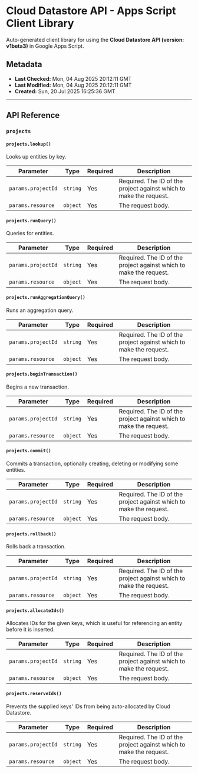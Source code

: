 # Cloud Datastore API - Apps Script Client Library

Auto-generated client library for using the **Cloud Datastore API (version: v1beta3)** in Google Apps Script.

## Metadata

- **Last Checked:** Mon, 04 Aug 2025 20:12:11 GMT
- **Last Modified:** Mon, 04 Aug 2025 20:12:11 GMT
- **Created:** Sun, 20 Jul 2025 16:25:36 GMT



---

## API Reference

### `projects`

#### `projects.lookup()`

Looks up entities by key.

| Parameter | Type | Required | Description |
|---|---|---|---|
| `params.projectId` | `string` | Yes | Required. The ID of the project against which to make the request. |
| `params.resource` | `object` | Yes | The request body. |

#### `projects.runQuery()`

Queries for entities.

| Parameter | Type | Required | Description |
|---|---|---|---|
| `params.projectId` | `string` | Yes | Required. The ID of the project against which to make the request. |
| `params.resource` | `object` | Yes | The request body. |

#### `projects.runAggregationQuery()`

Runs an aggregation query.

| Parameter | Type | Required | Description |
|---|---|---|---|
| `params.projectId` | `string` | Yes | Required. The ID of the project against which to make the request. |
| `params.resource` | `object` | Yes | The request body. |

#### `projects.beginTransaction()`

Begins a new transaction.

| Parameter | Type | Required | Description |
|---|---|---|---|
| `params.projectId` | `string` | Yes | Required. The ID of the project against which to make the request. |
| `params.resource` | `object` | Yes | The request body. |

#### `projects.commit()`

Commits a transaction, optionally creating, deleting or modifying some entities.

| Parameter | Type | Required | Description |
|---|---|---|---|
| `params.projectId` | `string` | Yes | Required. The ID of the project against which to make the request. |
| `params.resource` | `object` | Yes | The request body. |

#### `projects.rollback()`

Rolls back a transaction.

| Parameter | Type | Required | Description |
|---|---|---|---|
| `params.projectId` | `string` | Yes | Required. The ID of the project against which to make the request. |
| `params.resource` | `object` | Yes | The request body. |

#### `projects.allocateIds()`

Allocates IDs for the given keys, which is useful for referencing an entity before it is inserted.

| Parameter | Type | Required | Description |
|---|---|---|---|
| `params.projectId` | `string` | Yes | Required. The ID of the project against which to make the request. |
| `params.resource` | `object` | Yes | The request body. |

#### `projects.reserveIds()`

Prevents the supplied keys' IDs from being auto-allocated by Cloud Datastore.

| Parameter | Type | Required | Description |
|---|---|---|---|
| `params.projectId` | `string` | Yes | Required. The ID of the project against which to make the request. |
| `params.resource` | `object` | Yes | The request body. |